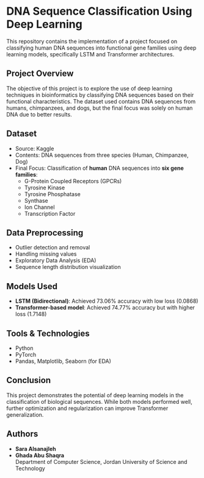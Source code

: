 # DNA Sequence Classification Using Deep Learning

This repository contains the implementation of a  project focused on classifying human DNA sequences into functional gene families using deep learning models, specifically LSTM and Transformer architectures.

## Project Overview

The objective of this project is to explore the use of deep learning techniques in bioinformatics by classifying DNA sequences based on their functional characteristics. The dataset used contains DNA sequences from humans, chimpanzees, and dogs, but the final focus was solely on human DNA due to better results.

## Dataset

- Source: Kaggle
- Contents: DNA sequences from three species (Human, Chimpanzee, Dog)
- Final Focus: Classification of **human** DNA sequences into **six gene families**:
  - G-Protein Coupled Receptors (GPCRs)
  - Tyrosine Kinase
  - Tyrosine Phosphatase
  - Synthase
  - Ion Channel
  - Transcription Factor

## Data Preprocessing

- Outlier detection and removal
- Handling missing values
- Exploratory Data Analysis (EDA)
- Sequence length distribution visualization

## Models Used

- **LSTM (Bidirectional)**: Achieved 73.06% accuracy with low loss (0.0868)
- **Transformer-based model**: Achieved 74.77% accuracy but with higher loss (1.7148)

## Tools & Technologies

- Python
- PyTorch
- Pandas, Matplotlib, Seaborn (for EDA)

## Conclusion

This project demonstrates the potential of deep learning models in the classification of biological sequences. While both models performed well, further optimization and regularization can improve Transformer generalization.

## Authors

- **Sara Alsanajleh**  
- **Ghada Abu Shaqra**  
Department of Computer Science, Jordan University of Science and Technology

